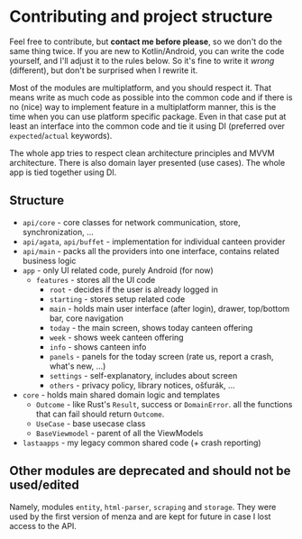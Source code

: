 # Contributing and project structure

Feel free to contribute, but **contact me before please**, so we don't do the same thing twice.
If you are new to Kotlin/Android, you can write the code yourself,
and I'll adjust it to the rules below.
So it's fine to write it *wrong* (different),
but don't be surprised when I rewrite it.

Most of the modules are multiplatform, and you should respect it.
That means write as much code as possible into the common code and
if there is no (nice) way to implement feature in a multiplatform manner,
this is the time when you can use platform specific package.
Even in that case put at least an interface into the common code
and tie it using DI (preferred over `expected`/`actual` keywords).

The whole app tries to respect clean architecture principles
and MVVM architecture. There is also domain layer presented (use cases).
The whole app is tied together using DI.

## Structure

- `api/core` - core classes for network communication, store, synchronization, ...
- `api/agata`, `api/buffet` - implementation for individual canteen provider
- `api/main` - packs all the providers into one interface, contains related business logic
- `app` - only UI related code, purely Android (for now)
    - `features` - stores all the UI code
        - `root` - decides if the user is already logged in
        - `starting` - stores setup related code
        - `main` - holds main user interface (after login), drawer, top/bottom bar, core navigation
        - `today` - the main screen, shows today canteen offering
        - `week` - shows week canteen offering
        - `info` - shows canteen info
        - `panels` - panels for the today screen (rate us, report a crash, what's new, ...)
        - `settings` - self-explanatory, includes about screen
        - `others` - privacy policy, library notices, ošťurák, ...
- `core` - holds main shared domain logic and templates
    - `Outcome` - like Rust's `Result`, success or `DomainError`.
      all the functions that can fail should return `Outcome`.
    - `UseCase` - base usecase class
    - `BaseViewmodel` - parent of all the ViewModels
- `lastaapps` - my legacy common shared code (+ crash reporting)

## Other modules are **deprecated** and should **not** be used/edited

Namely, modules `entity`, `html-parser`, `scraping` and `storage`.
They were used by the first version of menza and are kept for future in case
I lost access to the API.
